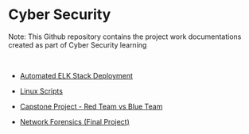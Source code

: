 # Cyber Security

Note: This Github repository contains the project work documentations created as part of Cyber Security learning

<br />

- [Automated ELK Stack Deployment](https://github.com/chaitanyasugathan/Cybersecurity/tree/master/CloudSecurity)

- [Linux Scripts](https://github.com/chaitanyasugathan/Cybersecurity/tree/master/LinuxScripts)

- [Capstone Project - Red Team vs Blue Team](https://github.com/chaitanyasugathan/Cybersecurity/tree/master/RedTeamvsBlueTeam)

- [Network Forensics (Final Project)](https://github.com/chaitanyasugathan/Cybersecurity/tree/master/NetworkForensics)

<br />
